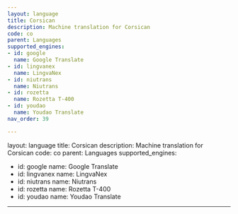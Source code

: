 ```yaml
---
layout: language
title: Corsican
description: Machine translation for Corsican
code: co
parent: Languages
supported_engines:
- id: google
  name: Google Translate
- id: lingvanex
  name: LingvaNex
- id: niutrans
  name: Niutrans
- id: rozetta
  name: Rozetta T-400
- id: youdao
  name: Youdao Translate
nav_order: 39

---
```


layout: language
title: Corsican
description: Machine translation for Corsican
code: co
parent: Languages
supported_engines:
- id: google
  name: Google Translate
- id: lingvanex
  name: LingvaNex
- id: niutrans
  name: Niutrans
- id: rozetta
  name: Rozetta T-400
- id: youdao
  name: Youdao Translate

---
